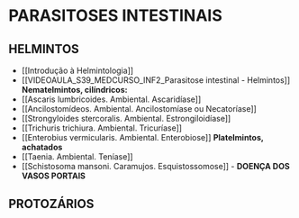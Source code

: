 # PARASITOSES INTESTINAIS
## HELMINTOS
- [[Introdução à Helmintologia]]
- [[VIDEOAULA_S39_MEDCURSO_INF2_Parasitose intestinal - Helmintos]]
**Nematelmintos, cilíndricos:**
- [[Ascaris lumbricoides. Ambiental. Ascaridíase]]
- [[Ancilostomídeos. Ambiental. Ancilostomíase ou Necatoríase]]
- [[Strongyloides stercoralis. Ambiental. Estrongiloidíase]]
- [[Trichuris trichiura. Ambiental. Tricuríase]]
- [[Enterobius vermicularis. Ambiental. Enterobiose]]
**Platelmintos, achatados**
- [[Taenia. Ambiental. Teníase]]
- [[Schistosoma mansoni. Caramujos. Esquistossomose]] - **DOENÇA DOS VASOS PORTAIS**
## PROTOZÁRIOS
